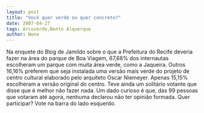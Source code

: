 ```yaml
---
layout: post
title: "Você quer verde ou quer concreto?"
date: 2007-04-27
tags: Arcoverde,Bento Alquerque
author: None
---
```

Na enquete do Blog de Jamildo sobre o que a Prefeitura do Recife deveria fazer na área do parque de Boa Viagem,&nbsp;67,68% dos internautas escolheram um parque com&nbsp;muita área verde, como a Jaqueira. 
Outros 16,16% preferem que seja instalada uma versão mais verde do projeto de centro cultural elaborado pelo arquiteto Oscar Niemeyer. Apenas 15,15% escolheram a versão original do centro. Teve ainda um solitário votante que disse que é melhor não fazer nada. Um dado curioso é que, das 99 pessoas que votaram até agora, nenhuma declarou não ter opinião formada.
Quer participar? Vote na barra do lado esquerdo. 
